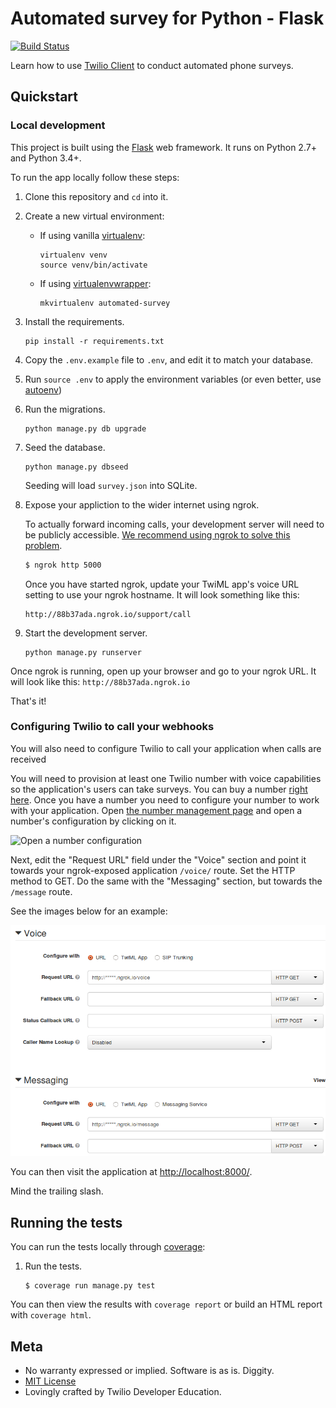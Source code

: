# Automated survey for Python - Flask
[![Build Status](https://travis-ci.org/TwilioDevEd/automated-survey-flask.svg?branch=master)](https://travis-ci.org/TwilioDevEd/automated-survey-flask)

Learn how to use [Twilio Client](https://www.twilio.com/client) to conduct automated phone surveys.

## Quickstart

### Local development

This project is built using the [Flask](http://flask.pocoo.org/) web framework. It runs on Python 2.7+ and Python 3.4+.

To run the app locally follow these steps:

1. Clone this repository and `cd` into it.

1. Create a new virtual environment:
    - If using vanilla [virtualenv](https://virtualenv.pypa.io/en/latest/):

        ```
        virtualenv venv
        source venv/bin/activate
        ```

    - If using [virtualenvwrapper](https://virtualenvwrapper.readthedocs.org/en/latest/):

        ```
        mkvirtualenv automated-survey
        ```

1. Install the requirements.

    ```
    pip install -r requirements.txt
    ```

1. Copy the `.env.example` file to `.env`, and edit it to match your database.

1. Run `source .env` to apply the environment variables (or even better, use [autoenv](https://github.com/kennethreitz/autoenv))

1. Run the migrations.

    ```
    python manage.py db upgrade
    ```

1. Seed the database.

   ```
   python manage.py dbseed
   ```

   Seeding will load `survey.json` into SQLite.

1. Expose your appliction to the wider internet using ngrok.

    To actually forward incoming calls, your development server will need to be publicly accessible.
    [We recommend using ngrok to solve this problem](https://www.twilio.com/blog/2015/09/6-awesome-reasons-to-use-ngrok-when-testing-webhooks.html).


   ```bash
   $ ngrok http 5000
   ```

    Once you have started ngrok, update your TwiML app's voice URL setting to use your ngrok hostname.
    It will look something like this:

    ```
    http://88b37ada.ngrok.io/support/call
    ```

1. Start the development server.

    ```
    python manage.py runserver
    ```

Once ngrok is running, open up your browser and go to your ngrok URL. It will
look like this: `http://88b37ada.ngrok.io`

That's it!

### Configuring Twilio to call your webhooks

You will also need to configure Twilio to call your application when
calls are received

You will need to provision at least one Twilio number with voice
capabilities so the application's users can take surveys. You can buy
a number
[right here](https://www.twilio.com/user/account/phone-numbers/search). Once
you have a number you need to configure your number to work with your
application. Open
[the number management page](https://www.twilio.com/user/account/phone-numbers/incoming)
and open a number's configuration by clicking on it.

![Open a number configuration](https://raw.github.com/TwilioDevEd/automated-survey-flask/master/images/number-conf.png)

Next, edit the "Request URL" field under the "Voice" section and point
it towards your ngrok-exposed application `/voice/` route. Set
the HTTP method to GET.
Do the same with the "Messaging" section, but towards the `/message` route.

See the images below for an example:

![Webhook Voice configuration](https://raw.githubusercontent.com/TwilioDevEd/automated-survey-flask/master/images/webhook-conf.png)

You can then visit the application at [http://localhost:8000/](http://localhost:5000/).

Mind the trailing slash.

## Running the tests

You can run the tests locally through [coverage](http://coverage.readthedocs.org/):

1. Run the tests.

    ```
    $ coverage run manage.py test
    ```

You can then view the results with `coverage report` or build an HTML report with `coverage html`.

## Meta

* No warranty expressed or implied. Software is as is. Diggity.
* [MIT License](http://www.opensource.org/licenses/mit-license.html)
* Lovingly crafted by Twilio Developer Education.
